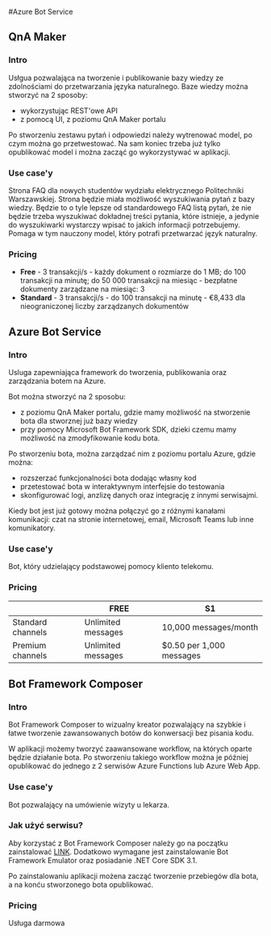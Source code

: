 #Azure Bot Service

## QnA Maker

### Intro
Usłgua pozwalająca na tworzenie i publikowanie bazy wiedzy ze zdolnościami do przetwarzania języka naturalnego. Baze wiedzy można stworzyć na 2 sposoby:
- wykorzystując REST'owe API
- z pomocą UI, z poziomu QnA Maker portalu

Po stworzeniu zestawu pytań i odpowiedzi należy wytrenować model, po czym można go przetwestować. Na sam koniec trzeba już tylko opublikować model i można zacząć go wykorzystywać w aplikacji.


### Use case'y
Strona FAQ dla nowych studentów wydziału elektrycznego Politechniki Warszawskiej. Strona będzie miała możliwość wyszukiwania pytań z bazy wiedzy. Będzie to o tyle lepsze od standardowego FAQ listą pytań, że nie będzie trzeba wyszukiwać dokładnej treści pytania, które istnieje, a jedynie do wyszukiwarki wystarczy wpisać to jakich informacji potrzebujemy. Pomaga w tym nauczony model, który potrafi przetwarzać język naturalny.


### Pricing
- **Free** -  3 transakcji/s - każdy dokument o rozmiarze do 1 MB; do 100 transakcji na minutę; do 50 000 transakcji na miesiąc - bezpłatne dokumenty zarządzane na miesiąc: 3
- **Standard** - 3 transakcji/s - do 100 transakcji na minutę - €8,433 dla nieograniczonej liczby zarządzanych dokumentów


## Azure Bot Service

### Intro
Usluga zapewniająca framework do tworzenia, publikowania oraz zarządzania botem na Azure. 

Bot można stworzyć na 2 sposobu:
- z poziomu QnA Maker portalu, gdzie mamy możliwość na stworzenie bota dla stworznej już bazy wiedzy
- przy pomocy Microsoft Bot Framework SDK, dzieki czemu mamy możliwość na zmodyfikowanie kodu bota.

Po stworzeniu bota, można zarządzać nim z poziomu portalu Azure, gdzie można:
- rozszerzać funkcjonalności bota dodając własny kod
- przetestować bota w interaktywnym interfejsie do testowania
- skonfigurować logi, anzlizę danych oraz integrację z innymi serwisajmi.

Kiedy bot jest już gotowy można połączyć go z różnymi kanałami komunikacji:
czat na stronie internetowej, email, Microsoft Teams lub inne komunikatory.


### Use case'y
Bot, który udzielający podstawowej pomocy kliento telekomu.


### Pricing
|   | FREE | S1 |
|---|---|---|
| Standard channels | Unlimited messages | 10,000 messages/month |
| Premium channels | Unlimited messages | $0.50 per 1,000 messages |



## Bot Framework Composer

### Intro
Bot Framework Composer to wizualny kreator pozwalający na szybkie i łatwe tworzenie zawansowanych botów do konwersacji bez pisania kodu.

W aplikacji możemy tworzyć zaawansowane workflow, na których oparte będzie działanie bota. Po stworzeniu takiego workflow można je później opublikować do jednego z 2 serwisów Azure Functions lub Azure Web App. 

### Use case'y
Bot pozwalający na umówienie wizyty u lekarza.

### Jak użyć serwisu?
Aby korzystać z Bot Framework Composer należy go na początku zainstalować [LINK](https://aka.ms/bf-composer-download-win).
Dodatkowo wymagane jest zainstalowanie Bot Framework Emulator oraz posiadanie .NET Core SDK 3.1.

Po zainstalowaniu aplikacji możena zacząć tworzenie przebiegów dla bota, a na konću stworzonego bota opublikować.

### Pricing

Usługa darmowa